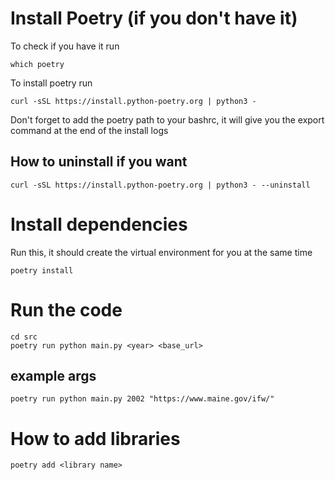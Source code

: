 
# Install Poetry (if you don't have it)
To check if you have it run
```
which poetry
```
To install poetry run
```
curl -sSL https://install.python-poetry.org | python3 -
```

Don't forget to add the poetry path to your bashrc, it will give you the export command at the end of the install logs

## How to uninstall if you want
```
curl -sSL https://install.python-poetry.org | python3 - --uninstall
```

# Install dependencies 
Run this, it should create the virtual environment for you at the same time
```
poetry install
```

# Run the code
```
cd src
poetry run python main.py <year> <base_url>
```

## example args
```
poetry run python main.py 2002 "https://www.maine.gov/ifw/"
```


# How to add libraries
```
poetry add <library name>
```